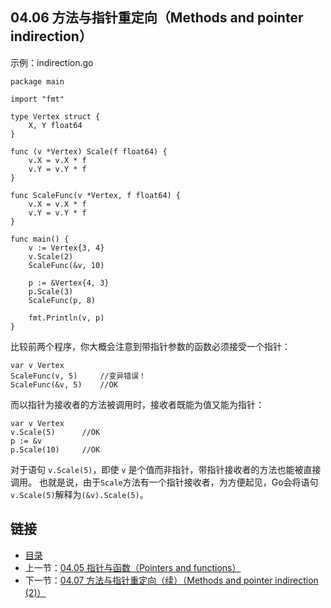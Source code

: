 ## 04.06 方法与指针重定向（Methods and pointer indirection）

示例：indirection.go
    
    package main
    
    import "fmt"
    
    type Vertex struct {
        X, Y float64
    }
    
    func (v *Vertex) Scale(f float64) {
        v.X = v.X * f
        v.Y = v.Y * f
    }
    
    func ScaleFunc(v *Vertex, f float64) {
        v.X = v.X * f
        v.Y = v.Y * f
    }
    
    func main() {
        v := Vertex{3, 4}
        v.Scale(2)
        ScaleFunc(&v, 10)
    
        p := &Vertex{4, 3}
        p.Scale(3)
        ScaleFunc(p, 8)
    
        fmt.Println(v, p)
    }

比较前两个程序，你大概会注意到带指针参数的函数必须接受一个指针：

    var v Vertex
    ScaleFunc(v, 5)     //变异错误！
    ScaleFunc(&v, 5)    //OK

而以指针为接收者的方法被调用时，接收者既能为值又能为指针：

    var v Vertex
    v.Scale(5)      //OK
    p := &v
    p.Scale(10)     //OK

对于语句 `v.Scale(5)`，即使 `v` 是个值而非指针，带指针接收者的方法也能被直接调用。
也就是说，由于`Scale`方法有一个指针接收者，为方便起见，Go会将语句`v.Scale(5)`解释为`(&v).Scale(5)`。

## 链接
* [目录](https://github.com/gnefiy/go-zh/blob/master/tour/directory.md)
* 上一节：[04.05 指针与函数（Pointers and functions）](https://github.com/gnefiy/go-zh/blob/master/tour/methods/04.05.md)
* 下一节：[04.07 方法与指针重定向（续）（Methods and pointer indirection (2)）](https://github.com/gnefiy/go-zh/blob/master/tour/methods/04.07.md)
